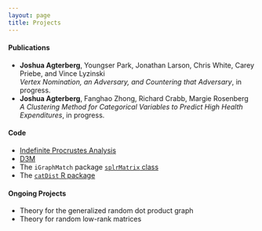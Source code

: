 ```yaml
---
layout: page
title: Projects
---
```

<h4>Publications</h4>
<ul>
<li><b>Joshua Agterberg</b>, Youngser Park, Jonathan Larson, Chris White, Carey Priebe, and Vince Lyzinski</li>
<i>Vertex Nomination, an Adversary, and Countering that Adversary</i>, in progress.
<li><b>Joshua Agterberg</b>, Fanghao Zhong, Richard Crabb, Margie Rosenberg</li>  
<i>A Clustering Method for Categorical Variables to Predict High Health Expenditures</i>, in progress.
</ul>

<h4>Code</h4>
<ul>
<li><a href="../assets/procrustes_simulation.html">Indefinite Procrustes Analysis</a></li>
<li><a href="https://github.com/neurodata/primitives-interfaces">D3M</a></li>
<li>The <code>iGraphMatch</code> package <a href="https://github.com/dpmcsuss/iGraphMatch/tree/dev_splr"><code>splrMatrix</code> class</a></li>
<li>The <a href="https://github.com/jagterberg/catDist"><code>catDist</code> R package</a></li>
</ul>

<h4>Ongoing Projects</h4>
<ul>
<li>Theory for the generalized random dot product graph</li>
<li>Theory for random low-rank matrices</li>
</ul>